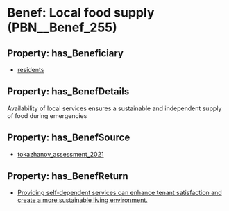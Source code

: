 # Benef: __Local food supply__ (PBN__Benef_255)

## Property: has_Beneficiary

* [residents](../Stakeholder/PBN__Stakeholder_59)

## Property: has_BenefDetails

Availability of local services ensures a sustainable and independent supply of food during emergencies

## Property: has_BenefSource

* [tokazhanov_assessment_2021](../Article/PBN__Article_51)

## Property: has_BenefReturn

* [Providing self-dependent services can enhance tenant satisfaction and create a more sustainable living environment.](../BenefReturn/PBN__BenefReturn_267)

